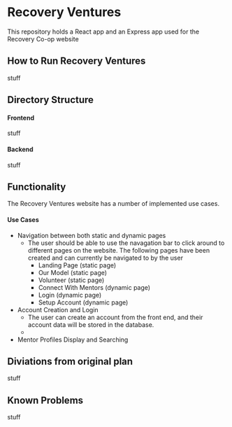 # Recovery Ventures

This repository holds a React app and an Express app used for the Recovery Co-op website

## How to Run Recovery Ventures
stuff

## Directory Structure
#### Frontend
stuff 
#### Backend 
stuff

## Functionality
The Recovery Ventures website has a number of implemented use cases. 
#### Use Cases

- Navigation between both static and dynamic pages
  - The user should be able to use the navagation bar to click around to different pages on the website. The following pages have been created and can currently be navigated to by the user
    - Landing Page (static page)
    - Our Model (static page)
    - Volunteer (static page)
    - Connect With Mentors (dynamic page)
    - Login (dynamic page)
    - Setup Account (dynamic page)
- Account Creation and Login
  - The user can create an account from the front end, and their account data will be stored in the database. 
  - 
- Mentor Profiles Display and Searching


## Diviations from original plan 
stuff
## Known Problems
stuff


